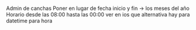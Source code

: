#
Admin de canchas
Poner en lugar de fecha inicio y fin -> los meses del año
Horario desde las 08:00 hasta las 00:00
ver en ios que alternativa hay para datetime para hora


